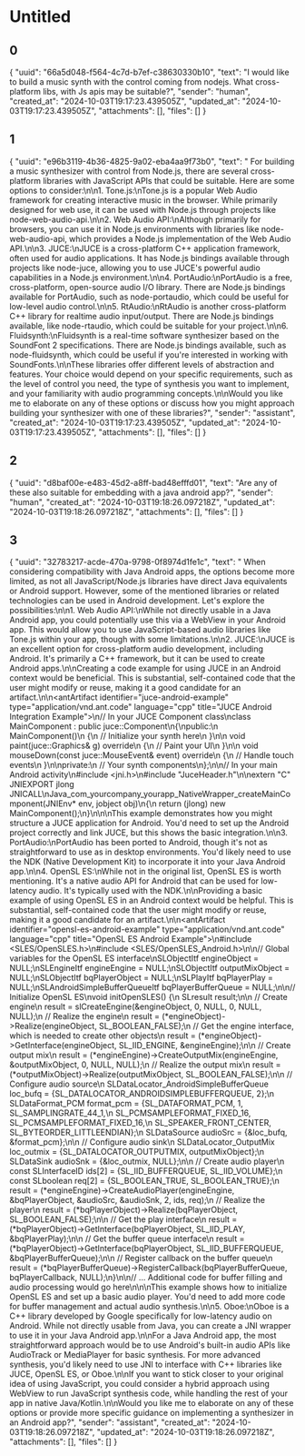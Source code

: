 # Untitled

## 0

{
  "uuid": "66a5d048-f564-4c7d-b7ef-c38630330b10",
  "text": "I would like to build a music synth with the control coming from nodejs. What cross-platform libs, with Js apis may be suitable?",
  "sender": "human",
  "created_at": "2024-10-03T19:17:23.439505Z",
  "updated_at": "2024-10-03T19:17:23.439505Z",
  "attachments": [],
  "files": []
}

## 1

{
  "uuid": "e96b3119-4b36-4825-9a02-eba4aa9f73b0",
  "text": " For building a music synthesizer with control from Node.js, there are several cross-platform libraries with JavaScript APIs that could be suitable. Here are some options to consider:\n\n1. Tone.js:\nTone.js is a popular Web Audio framework for creating interactive music in the browser. While primarily designed for web use, it can be used with Node.js through projects like node-web-audio-api.\n\n2. Web Audio API:\nAlthough primarily for browsers, you can use it in Node.js environments with libraries like node-web-audio-api, which provides a Node.js implementation of the Web Audio API.\n\n3. JUCE:\nJUCE is a cross-platform C++ application framework, often used for audio applications. It has Node.js bindings available through projects like node-juce, allowing you to use JUCE's powerful audio capabilities in a Node.js environment.\n\n4. PortAudio:\nPortAudio is a free, cross-platform, open-source audio I/O library. There are Node.js bindings available for PortAudio, such as node-portaudio, which could be useful for low-level audio control.\n\n5. RtAudio:\nRtAudio is another cross-platform C++ library for realtime audio input/output. There are Node.js bindings available, like node-rtaudio, which could be suitable for your project.\n\n6. Fluidsynth:\nFluidsynth is a real-time software synthesizer based on the SoundFont 2 specifications. There are Node.js bindings available, such as node-fluidsynth, which could be useful if you're interested in working with SoundFonts.\n\nThese libraries offer different levels of abstraction and features. Your choice would depend on your specific requirements, such as the level of control you need, the type of synthesis you want to implement, and your familiarity with audio programming concepts.\n\nWould you like me to elaborate on any of these options or discuss how you might approach building your synthesizer with one of these libraries?",
  "sender": "assistant",
  "created_at": "2024-10-03T19:17:23.439505Z",
  "updated_at": "2024-10-03T19:17:23.439505Z",
  "attachments": [],
  "files": []
}

## 2

{
  "uuid": "d8baf00e-e483-45d2-a8ff-bad48efffd01",
  "text": "Are any of these also suitable for embedding with a java android app?",
  "sender": "human",
  "created_at": "2024-10-03T19:18:26.097218Z",
  "updated_at": "2024-10-03T19:18:26.097218Z",
  "attachments": [],
  "files": []
}

## 3

{
  "uuid": "32783217-acde-470a-9798-0f8974d1fe1c",
  "text": " When considering compatibility with Java Android apps, the options become more limited, as not all JavaScript/Node.js libraries have direct Java equivalents or Android support. However, some of the mentioned libraries or related technologies can be used in Android development. Let's explore the possibilities:\n\n1. Web Audio API:\nWhile not directly usable in a Java Android app, you could potentially use this via a WebView in your Android app. This would allow you to use JavaScript-based audio libraries like Tone.js within your app, though with some limitations.\n\n2. JUCE:\nJUCE is an excellent option for cross-platform audio development, including Android. It's primarily a C++ framework, but it can be used to create Android apps.\n\n<antThinking>Creating a code example for using JUCE in an Android context would be beneficial. This is substantial, self-contained code that the user might modify or reuse, making it a good candidate for an artifact.</antThinking>\n\n<antArtifact identifier=\"juce-android-example\" type=\"application/vnd.ant.code\" language=\"cpp\" title=\"JUCE Android Integration Example\">\n// In your JUCE Component class\nclass MainComponent : public juce::Component\n{\npublic:\n    MainComponent()\n    {\n        // Initialize your synth here\n    }\n\n    void paint(juce::Graphics& g) override\n    {\n        // Paint your UI\n    }\n\n    void mouseDown(const juce::MouseEvent& event) override\n    {\n        // Handle touch events\n    }\n\nprivate:\n    // Your synth components\n};\n\n// In your main Android activity\n#include <jni.h>\n#include \"JuceHeader.h\"\n\nextern \"C\" JNIEXPORT jlong JNICALL\nJava_com_yourcompany_yourapp_NativeWrapper_createMainComponent(JNIEnv* env, jobject obj)\n{\n    return (jlong) new MainComponent();\n}\n</antArtifact>\n\nThis example demonstrates how you might structure a JUCE application for Android. You'd need to set up the Android project correctly and link JUCE, but this shows the basic integration.\n\n3. PortAudio:\nPortAudio has been ported to Android, though it's not as straightforward to use as in desktop environments. You'd likely need to use the NDK (Native Development Kit) to incorporate it into your Java Android app.\n\n4. OpenSL ES:\nWhile not in the original list, OpenSL ES is worth mentioning. It's a native audio API for Android that can be used for low-latency audio. It's typically used with the NDK.\n\n<antThinking>Providing a basic example of using OpenSL ES in an Android context would be helpful. This is substantial, self-contained code that the user might modify or reuse, making it a good candidate for an artifact.</antThinking>\n\n<antArtifact identifier=\"opensl-es-android-example\" type=\"application/vnd.ant.code\" language=\"cpp\" title=\"OpenSL ES Android Example\">\n#include <SLES/OpenSLES.h>\n#include <SLES/OpenSLES_Android.h>\n\n// Global variables for the OpenSL ES interface\nSLObjectItf engineObject = NULL;\nSLEngineItf engineEngine = NULL;\nSLObjectItf outputMixObject = NULL;\nSLObjectItf bqPlayerObject = NULL;\nSLPlayItf bqPlayerPlay = NULL;\nSLAndroidSimpleBufferQueueItf bqPlayerBufferQueue = NULL;\n\n// Initialize OpenSL ES\nvoid initOpenSLES() {\n    SLresult result;\n\n    // Create engine\n    result = slCreateEngine(&engineObject, 0, NULL, 0, NULL, NULL);\n    // Realize the engine\n    result = (*engineObject)->Realize(engineObject, SL_BOOLEAN_FALSE);\n    // Get the engine interface, which is needed to create other objects\n    result = (*engineObject)->GetInterface(engineObject, SL_IID_ENGINE, &engineEngine);\n\n    // Create output mix\n    result = (*engineEngine)->CreateOutputMix(engineEngine, &outputMixObject, 0, NULL, NULL);\n    // Realize the output mix\n    result = (*outputMixObject)->Realize(outputMixObject, SL_BOOLEAN_FALSE);\n\n    // Configure audio source\n    SLDataLocator_AndroidSimpleBufferQueue loc_bufq = {SL_DATALOCATOR_ANDROIDSIMPLEBUFFERQUEUE, 2};\n    SLDataFormat_PCM format_pcm = {SL_DATAFORMAT_PCM, 1, SL_SAMPLINGRATE_44_1,\n                                   SL_PCMSAMPLEFORMAT_FIXED_16, SL_PCMSAMPLEFORMAT_FIXED_16,\n                                   SL_SPEAKER_FRONT_CENTER, SL_BYTEORDER_LITTLEENDIAN};\n    SLDataSource audioSrc = {&loc_bufq, &format_pcm};\n\n    // Configure audio sink\n    SLDataLocator_OutputMix loc_outmix = {SL_DATALOCATOR_OUTPUTMIX, outputMixObject};\n    SLDataSink audioSnk = {&loc_outmix, NULL};\n\n    // Create audio player\n    const SLInterfaceID ids[2] = {SL_IID_BUFFERQUEUE, SL_IID_VOLUME};\n    const SLboolean req[2] = {SL_BOOLEAN_TRUE, SL_BOOLEAN_TRUE};\n    result = (*engineEngine)->CreateAudioPlayer(engineEngine, &bqPlayerObject, &audioSrc, &audioSnk, 2, ids, req);\n    // Realize the player\n    result = (*bqPlayerObject)->Realize(bqPlayerObject, SL_BOOLEAN_FALSE);\n\n    // Get the play interface\n    result = (*bqPlayerObject)->GetInterface(bqPlayerObject, SL_IID_PLAY, &bqPlayerPlay);\n\n    // Get the buffer queue interface\n    result = (*bqPlayerObject)->GetInterface(bqPlayerObject, SL_IID_BUFFERQUEUE, &bqPlayerBufferQueue);\n\n    // Register callback on the buffer queue\n    result = (*bqPlayerBufferQueue)->RegisterCallback(bqPlayerBufferQueue, bqPlayerCallback, NULL);\n}\n\n// ... Additional code for buffer filling and audio processing would go here\n</antArtifact>\n\nThis example shows how to initialize OpenSL ES and set up a basic audio player. You'd need to add more code for buffer management and actual audio synthesis.\n\n5. Oboe:\nOboe is a C++ library developed by Google specifically for low-latency audio on Android. While not directly usable from Java, you can create a JNI wrapper to use it in your Java Android app.\n\nFor a Java Android app, the most straightforward approach would be to use Android's built-in audio APIs like AudioTrack or MediaPlayer for basic synthesis. For more advanced synthesis, you'd likely need to use JNI to interface with C++ libraries like JUCE, OpenSL ES, or Oboe.\n\nIf you want to stick closer to your original idea of using JavaScript, you could consider a hybrid approach using WebView to run JavaScript synthesis code, while handling the rest of your app in native Java/Kotlin.\n\nWould you like me to elaborate on any of these options or provide more specific guidance on implementing a synthesizer in an Android app?",
  "sender": "assistant",
  "created_at": "2024-10-03T19:18:26.097218Z",
  "updated_at": "2024-10-03T19:18:26.097218Z",
  "attachments": [],
  "files": []
}
